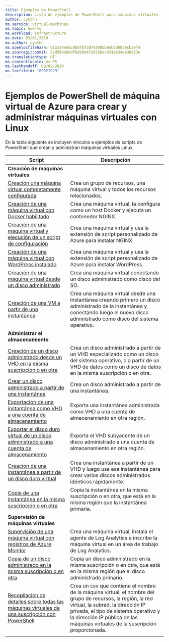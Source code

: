 ```yaml
---
title: Ejemplos de PowerShell
description: Lista de ejemplos de PowerShell para máquinas virtuales
author: cynthn
ms.service: virtual-machines
ms.topic: how-to
ms.workload: infrastructure
ms.date: 03/01/2019
ms.author: cynthn
ms.openlocfilehash: b1a154e562db9f8fdd74300bb8eb3d6839cb2ef4
ms.sourcegitcommit: 5ed504a9ddfbd69d4f2d256ec431e634eb38813e
ms.translationtype: HT
ms.contentlocale: es-ES
ms.lasthandoff: 09/02/2020
ms.locfileid: "89321929"
---
```

# <a name="azure-vm-powershell-samples-for-creating-and-managing-linux-vms"></a>Ejemplos de PowerShell de máquina virtual de Azure para crear y administrar máquinas virtuales con Linux

En la tabla siguiente se incluyen vínculos a ejemplos de scripts de PowerShell que crean y administran máquinas virtuales Linux.

| Script | Descripción |
|---|---|
|**Creación de máquinas virtuales**||
| [Creación una máquina virtual completamente configurada](./../scripts/virtual-machines-linux-powershell-sample-create-vm.md?toc=%2fazure%2fvirtual-machines%2flinux%2ftoc.json) | Crea un grupo de recursos, una máquina virtual y todos los recursos relacionados.|
| [Creación de una máquina virtual con Docker habilitado](./../scripts/virtual-machines-linux-powershell-sample-create-docker-host.md?toc=%2fazure%2fvirtual-machines%2flinux%2ftoc.json) | Crea una máquina virtual, la configura como un host Docker y ejecuta un contenedor NGINX. |
| [Creación de una máquina virtual y ejecución de un script de configuración](./../scripts/virtual-machines-linux-powershell-sample-create-vm-nginx.md?toc=%2fazure%2fvirtual-machines%2flinux%2ftoc.json) | Crea una máquina virtual y usa la extensión de script personalizado de Azure para instalar NGINX. |
| [Creación de una máquina virtual con WordPress instalado](./../scripts/virtual-machines-linux-powershell-sample-create-vm-wordpress.md?toc=%2fazure%2fvirtual-machines%2flinux%2ftoc.json) | Crea una máquina virtual y usa la extensión de script personalizado de Azure para instalar WordPress. |
| [Creación de una máquina virtual desde un disco administrado](./../scripts/virtual-machines-powershell-sample-create-vm-from-managed-os-disks.md?toc=%2fazure%2fvirtual-machines%2flinux%2ftoc.json) | Crea una máquina virtual conectando un disco administrado como disco del SO. |
| [Creación de una VM a partir de una instantánea](./../scripts/virtual-machines-linux-powershell-sample-create-vm-from-snapshot.md?toc=%2fazure%2fvirtual-machines%2flinux%2ftoc.json) | Crea una máquina virtual desde una instantánea creando primero un disco administrado de la instantánea y conectando luego el nuevo disco administrado como disco del sistema operativo. |
|**Administrar el almacenamiento**||
| [Creación de un disco administrado desde un VHD en la misma suscripción o en otra](../scripts/virtual-machines-powershell-sample-create-managed-disk-from-vhd.md?toc=%2fazure%2fvirtual-machines%2flinux%2ftoc.json) | Crea un disco administrado a partir de un VHD especializado como un disco del sistema operativo, o a partir de un VHD de datos como un disco de datos en la misma suscripción o en otra.  |
| [Crear un disco administrado a partir de una instantánea](../scripts/virtual-machines-powershell-sample-create-managed-disk-from-snapshot.md?toc=%2fazure%2fvirtual-machines%2flinux%2ftoc.json) | Crea un disco administrado a partir de una instantánea. |
| [Exportación de una instantánea como VHD a una cuenta de almacenamiento](../scripts/virtual-machines-powershell-sample-copy-snapshot-to-storage-account.md?toc=%2fazure%2fvirtual-machines%2flinux%2ftoc.json) | Exporta una instantánea administrada como VHD a una cuenta de almacenamiento en otra región. |
| [Exportar el disco duro virtual de un disco administrado a una cuenta de almacenamiento](../scripts/virtual-machines-powershell-sample-copy-managed-disks-vhd.md?toc=%2fazure%2fvirtual-machines%2flinux%2ftoc.json) | Exporta el VHD subyacente de un disco administrado a una cuenta de almacenamiento en otra región. |
| [Creación de una instantánea a partir de un disco duro virtual](../scripts/virtual-machines-powershell-sample-create-snapshot-from-vhd.md?toc=%2fazure%2fvirtual-machines%2flinux%2ftoc.json) | Crea una instantánea a partir de un VHD y luego usa esa instantánea para crear varios discos administrados idénticos rápidamente.  |
| [Copia de una instantánea en la misma suscripción o en otra](../scripts/virtual-machines-powershell-sample-copy-snapshot-to-same-or-different-subscription.md?toc=%2fazure%2fvirtual-machines%2flinux%2ftoc.json) | Copia la instantánea en la misma suscripción o en otra, que está en la misma región que la instantánea primaria. |
|**Supervisión de máquinas virtuales**||
| [Supervisión de una máquina virtual con registros de Azure Monitor](./../scripts/virtual-machines-linux-powershell-sample-create-vm-oms.md?toc=%2fazure%2fvirtual-machines%2flinux%2ftoc.json) | Crea una máquina virtual, instala el agente de Log Analytics e inscribe la máquina virtual en un área de trabajo de Log Analytics.  |
| [Copia de un disco administrado en la misma suscripción o en otra](../scripts/virtual-machines-linux-powershell-sample-copy-managed-disks-to-same-or-different-subscription.md?toc=%2fazure%2fvirtual-machines%2flinux%2ftoc.json) | Copia un disco administrado en la misma suscripción o en otra, que está en la misma región que el disco administrado primario.
| [Recopilación de detalles sobre todas las máquinas virtuales de una suscripción con PowerShell](../scripts/virtual-machines-powershell-sample-collect-vm-details.md?toc=%2fazure%2fvirtual-machines%2flinux%2ftoc.json) | Crea un csv que contiene el nombre de la máquina virtual, el nombre del grupo de recursos, la región, la red virtual, la subred, la dirección IP privada, el tipo de sistema operativo y la dirección IP pública de las máquinas virtuales de la suscripción proporcionada.
| | |
